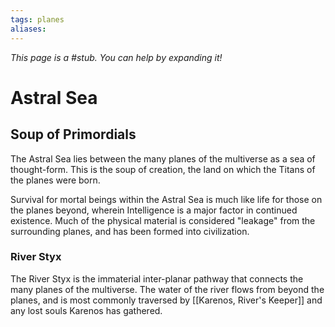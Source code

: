 ```yaml
---
tags: planes
aliases:
---
```


*This page is a #stub. You can help by expanding it!*

# Astral Sea
## Soup of Primordials
The Astral Sea lies between the many planes of the multiverse as a sea of thought-form. This is the soup of creation, the land on which the Titans of the planes were born. 

Survival for mortal beings within the Astral Sea is much like life for those on the planes beyond, wherein Intelligence is a major factor in continued existence. Much of the physical material is considered "leakage" from the surrounding planes, and has been formed into civilization.

### River Styx
The River Styx is the immaterial inter-planar pathway that connects the many planes of the multiverse. The water of the river flows from beyond the planes, and is most commonly traversed by [[Karenos, River's Keeper]] and any lost souls Karenos has gathered.